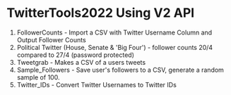 # TwitterTools2022 Using V2 API

1. FollowerCounts - Import a CSV with Twitter Username Column and Output Follower Counts
2. Political Twitter (House, Senate & 'Big Four') - follower counts 20/4 compared to 27/4 (password protected)
3. Tweetgrab - Makes a CSV of a users tweets
4. Sample_Followers - Save user's followers to a CSV, generate a random sample of 100.
5. Twitter_IDs - Convert Twitter Usernames to Twitter IDs
